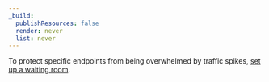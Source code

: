 ```yaml
---
_build:
  publishResources: false
  render: never
  list: never
---
```


To protect specific endpoints from being overwhelmed by traffic spikes, [set up a waiting room](/waiting-room/).
